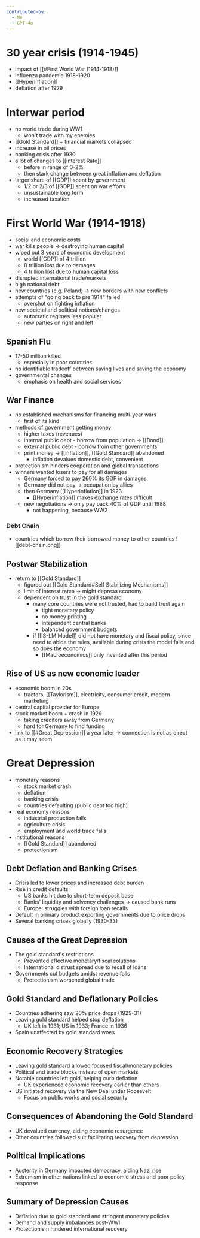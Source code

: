 ```yaml
---
contributed-by:
  - Me
  - GPT-4o
---
```

# 30 year crisis (1914-1945)
- impact of [[#First World War (1914-1918)]]
- influenza pandemic 1918-1920
- [[Hyperinflation]]
- deflation after 1929

# Interwar period
- no world trade during WW1
	- won't trade with my enemies
- [[Gold Standard]] + financial markets collapsed
- increase in oil prices
- banking crisis after 1930
- a lot of changes to [[Interest Rate]] 
	- before in range of 0-2%
	- then stark change between great inflation and deflation
- larger share of [[GDP]] spent by government
	- 1/2 or 2/3 of [[GDP]] spent on war efforts
	- unsustainable long term
	- increased taxation
	
# First World War (1914-1918)
- social and economic costs
- war kills people -> destroying human capital
- wiped out 3 years of economic development
	- world [[GDP]] of 4 trillion
	- 8 trillion lost due to damages 
	- 4 trillion lost due to human capital loss
- disrupted international trade/markets
- high national debt
- new countries (e.g. Poland) -> new borders with new conflicts
- attempts of "going back to pre 1914" failed
	- overshot on fighting inflation
- new societal and political notions/changes
	- autocratic regimes less popular
	- new parties on right and left

## Spanish Flu
- 17-50 million killed
	- especially in poor countries
- no identifiable tradeoff between saving lives and saving the economy
- governmental changes
	- emphasis on health and social services

## War Finance
- no established mechanisms for financing multi-year wars
	- first of its kind
- methods of government getting money
	- higher taxes (revenues)
	- internal public debt - borrow from population -> [[Bond]]
	- external public debt - borrow from other governments
	- print money -> [[inflation]], [[Gold Standard]] abandoned
		- inflation devalues domestic debt, convenient
- protectionism hinders cooperation and global transactions
- winners wanted losers to pay for all damages
	- Germany forced to pay 260% its GDP in damages
	- Germany did not pay -> occupation by allies
	- then Germany [[Hyperinflation]] in 1923
		- [[Hyperinflation]] makes exchange rates difficult
	- new negotiations -> only pay back 40% of GDP until 1988
		- not happening, because WW2

### Debt Chain
- countries which borrow their borrowed money to other countries
![[debt-chain.png]]

## Postwar Stabilization
- return to [[Gold Standard]]
	- figured out [[Gold Standard#Self Stabilizing Mechanisms]]
	- limit of interest rates -> might depress economy
	- dependent on trust in the gold standard
		- many core countries were not trusted, had to build trust again
			- tight monetary policy
			- no money printing
			- intependent central banks
			- balanced government budgets
		- if [[IS-LM Model]] did not have monetary and fiscal policy, since need to abide the rules, available during crisis the model fails and so does the economy
			- [[Macroeconomics]] only invented after this period

## Rise of US as new economic leader
- economic boom in 20s
	- tractors, [[Taylorism]], electricity, consumer credit, modern marketing
- central capital provider for Europe
- stock market boom + crash in 1929
	- taking creditors away from Germany
	- hard for Germany to find funding
- link to [[#Great Depression]] a year later -> connection is not as direct as it may seem

# Great Depression
- monetary reasons
	- stock market crash
	- deflation
	- banking crisis
	- countries defaulting (public debt too high)
- real economy reasons
	- industrial production falls
	- agriculture crisis
	- employment and world trade falls
- institutional reasons
	- [[Gold Standard]] abandoned
	- protectionism

## Debt Deflation and Banking Crises
- Crisis led to lower prices and increased debt burden
- Rise in credit defaults
    - US banks hit due to short-term deposit base
    - Banks' liquidity and solvency challenges -> caused bank runs
    - Europe: struggles with foreign loan recalls
- Default in primary product exporting governments due to price drops
- Several banking crises globally (1930-33)

## Causes of the Great Depression
- The gold standard's restrictions
    - Prevented effective monetary/fiscal solutions
    - International distrust spread due to recall of loans
- Governments cut budgets amidst revenue falls
    - Protectionism worsened global trade

## Gold Standard and Deflationary Policies
- Countries adhering saw 20% price drops (1929-31)
- Leaving gold standard helped stop deflation
    - UK left in 1931; US in 1933; France in 1936
- Spain unaffected by gold standard woes

## Economic Recovery Strategies
- Leaving gold standard allowed focused fiscal/monetary policies
- Political and trade blocks instead of open markets
- Notable countries left gold, helping curb deflation
    - UK experienced economic recovery earlier than others
- US initiated recovery via the New Deal under Roosevelt
    - Focus on public works and social security

## Consequences of Abandoning the Gold Standard
- UK devalued currency, aiding economic resurgence
- Other countries followed suit facilitating recovery from depression

## Political Implications
- Austerity in Germany impacted democracy, aiding Nazi rise
- Extremism in other nations linked to economic stress and poor policy response

## Summary of Depression Causes
- Deflation due to gold standard and stringent monetary policies
- Demand and supply imbalances post-WWI
- Protectionism hindered international recovery